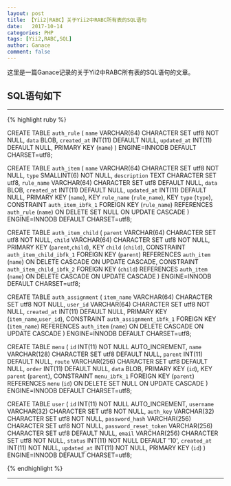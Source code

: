 ```yaml
---
layout: post
title: 【Yii2|RABC】关于Yii2中RABC所有表的SQL语句
date:   2017-10-14
categories: PHP
tags: [Yii2,RABC,SQL]
author: Ganace
comment: false
---
```


这里是一篇Ganace记录的关于Yii2中RABC所有表的SQL语句的文章。


## SQL语句如下

---

{% highlight ruby %}

CREATE TABLE `auth_rule` (
  `name` VARCHAR(64) CHARACTER SET utf8 NOT NULL,
  `data` BLOB,
  `created_at` INT(11) DEFAULT NULL,
  `updated_at` INT(11) DEFAULT NULL,
  PRIMARY KEY (`name`)
) ENGINE=INNODB DEFAULT CHARSET=utf8;

CREATE TABLE `auth_item` (
  `name` VARCHAR(64) CHARACTER SET utf8 NOT NULL,
  `type` SMALLINT(6) NOT NULL,
  `description` TEXT CHARACTER SET utf8,
  `rule_name` VARCHAR(64) CHARACTER SET utf8 DEFAULT NULL,
  `data` BLOB,
  `created_at` INT(11) DEFAULT NULL,
  `updated_at` INT(11) DEFAULT NULL,
  PRIMARY KEY (`name`),
  KEY `rule_name` (`rule_name`),
  KEY `type` (`type`),
  CONSTRAINT `auth_item_ibfk_1` FOREIGN KEY (`rule_name`) REFERENCES `auth_rule` (`name`) ON DELETE SET NULL ON UPDATE CASCADE
) ENGINE=INNODB DEFAULT CHARSET=utf8;

CREATE TABLE `auth_item_child` (
  `parent` VARCHAR(64) CHARACTER SET utf8 NOT NULL,
  `child` VARCHAR(64) CHARACTER SET utf8 NOT NULL,
  PRIMARY KEY (`parent`,`child`),
  KEY `child` (`child`),
  CONSTRAINT `auth_item_child_ibfk_1` FOREIGN KEY (`parent`) REFERENCES `auth_item` (`name`) ON DELETE CASCADE ON UPDATE CASCADE,
  CONSTRAINT `auth_item_child_ibfk_2` FOREIGN KEY (`child`) REFERENCES `auth_item` (`name`) ON DELETE CASCADE ON UPDATE CASCADE
) ENGINE=INNODB DEFAULT CHARSET=utf8;

CREATE TABLE `auth_assignment` (
  `item_name` VARCHAR(64) CHARACTER SET utf8 NOT NULL,
  `user_id` VARCHAR(64) CHARACTER SET utf8 NOT NULL,
  `created_at` INT(11) DEFAULT NULL,
  PRIMARY KEY (`item_name`,`user_id`),
  CONSTRAINT `auth_assignment_ibfk_1` FOREIGN KEY (`item_name`) REFERENCES `auth_item` (`name`) ON DELETE CASCADE ON UPDATE CASCADE
) ENGINE=INNODB DEFAULT CHARSET=utf8;

CREATE TABLE `menu` (
  `id` INT(11) NOT NULL AUTO_INCREMENT,
  `name` VARCHAR(128) CHARACTER SET utf8 DEFAULT NULL,
  `parent` INT(11) DEFAULT NULL,
  `route` VARCHAR(256) CHARACTER SET utf8 DEFAULT NULL,
  `order` INT(11) DEFAULT NULL,
  `data` BLOB,
  PRIMARY KEY (`id`),
  KEY `parent` (`parent`),
  CONSTRAINT `menu_ibfk_1` FOREIGN KEY (`parent`) REFERENCES `menu` (`id`) ON DELETE SET NULL ON UPDATE CASCADE
) ENGINE=INNODB DEFAULT CHARSET=utf8;

CREATE TABLE `user` (
  `id` INT(11) NOT NULL AUTO_INCREMENT,
  `username` VARCHAR(32) CHARACTER SET utf8 NOT NULL,
  `auth_key` VARCHAR(32) CHARACTER SET utf8 NOT NULL,
  `password_hash` VARCHAR(256) CHARACTER SET utf8 NOT NULL,
  `password_reset_token` VARCHAR(256) CHARACTER SET utf8 DEFAULT NULL,
  `email` VARCHAR(256) CHARACTER SET utf8 NOT NULL,
  `status` INT(11) NOT NULL DEFAULT '10',
  `created_at` INT(11) NOT NULL,
  `updated_at` INT(11) NOT NULL,
  PRIMARY KEY (`id`)
) ENGINE=INNODB DEFAULT CHARSET=utf8;

{% endhighlight %}

---
